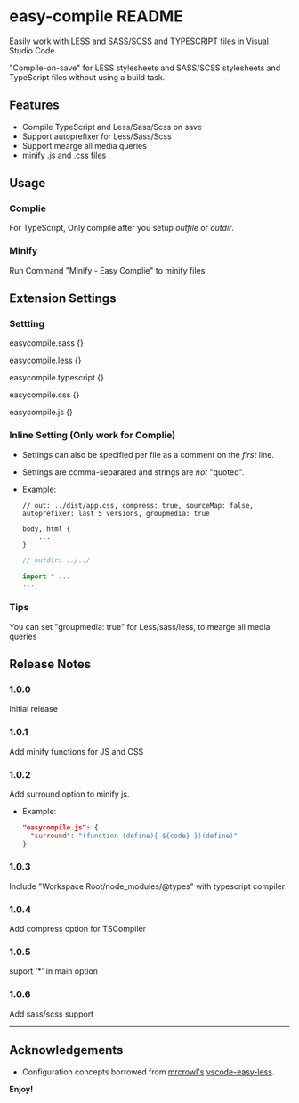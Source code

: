 # easy-compile README

Easily work with LESS and SASS/SCSS and TYPESCRIPT files in Visual Studio Code.

"Compile-on-save" for LESS stylesheets and SASS/SCSS stylesheets and TypeScript files without using a build task.

## Features

  * Compile TypeScript and Less/Sass/Scss on save
  * Support autoprefixer for Less/Sass/Scss
  * Support mearge all media queries
  * minify .js and .css files

## Usage

### Complie
  For TypeScript, Only compile after you setup _outfile_ or _outdir_.

### Minify
  Run Command "Minify - Easy Complie" to minify files

## Extension Settings

### Settting
  easycompile.sass {}

  easycompile.less {}

  easycompile.typescript {}

  easycompile.css {}

  easycompile.js {}

### Inline Setting (Only work for Complie)
  * Settings can also be specified per file as a comment on the _first_ line.
  * Settings are comma-separated and strings are _not_ "quoted".
  * Example:

    ```less
    // out: ../dist/app.css, compress: true, sourceMap: false, autoprefixer: last 5 versions, groupmedia: true
    
    body, html {
        ...
    }
    ```

    ```typescript
    // outdir: ../../
    
    import * ...
    ...
    ```

  ### Tips
  You can set "groupmedia: true" for Less/sass/less, to mearge all media queries
  
## Release Notes

### 1.0.0

Initial release

### 1.0.1

Add minify functions for JS and CSS

### 1.0.2

Add surround option to minify js.
  * Example:
    ```json
    "easycompile.js": {
      "surround": "(function (define){ ${code} })(define)"
    }
    ```

### 1.0.3
Include "Workspace Root/node_modules/@types" with typescript compiler

### 1.0.4
Add compress option for TSCompiler

### 1.0.5
suport '*' in main option

### 1.0.6
Add sass/scss support

-----------------------------------------------------------------------------------------------------------

## Acknowledgements
* Configuration concepts borrowed from [mrcrowl's](#https://github.com/mrcrowl) [vscode-easy-less](https://github.com/mrcrowl/vscode-easy-less).

**Enjoy!**
